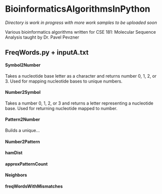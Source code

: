 # BioinformaticsAlgorithmsInPython
*Directory is work in progress with more work samples to be uploaded soon*

Various bioinformatics algorithms written for CSE 181: Molecular Sequence Analysis taught by Dr. Pavel Pevzner

## FreqWords.py + inputA.txt
#### Symbol2Number
Takes a nucleotide base letter as a character and returns number 0, 1, 2, or 3. Used for mapping nucleotide bases to unique numbers.
#### Number2Symbol
Takes a number 0, 1, 2, or 3 and returns a letter representing a nucleotide base. Used for returning nucleotide mapped to number.
#### Pattern2Number
Builds a unique...
#### Number2Pattern
#### hamDist
#### approxPatternCount
#### Neighbors
#### freqWordsWithMismatches
